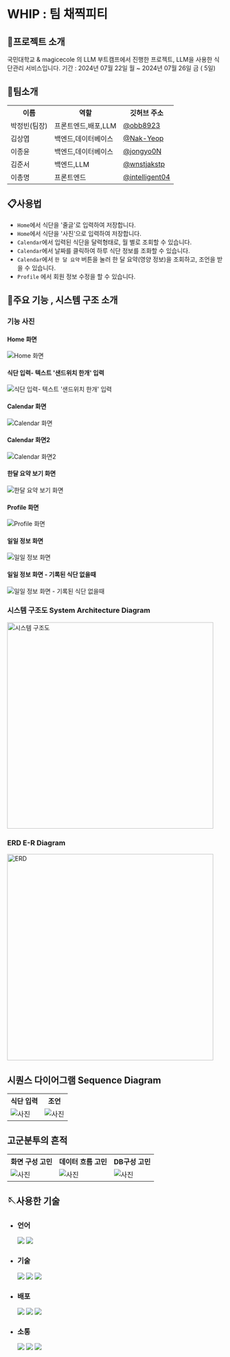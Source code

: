 # WHIP : 팀 채찍피티
## 👋프로젝트 소개
국민대학교 & magicecole 의 LLM 부트캠프에서 진행한 프로젝트,
LLM을 사용한 식단관리 서비스입니다.
기간 : 2024년 07월 22일 월 ~ 2024년 07월 26일 금 ( 5일)
## 👯팀소개
<table>
  <tr>
    <th>이름</th>
    <th>역할</th>
    <th>깃허브 주소</th>
  </tr>
  <tr>
    <td>박정빈(팀장)</td>
    <td>프론트엔드,배포,LLM</td>
    <td><a href="https://github.com/obb8923">@obb8923</a></td>
  </tr>
  <tr>
    <td>김상엽</td>
    <td>백엔드,데이터베이스</td>
    <td><a href="https://github.com/Nak-Yeop">@Nak-Yeop</a></td>
  </tr>
  <tr>
    <td>이종윤</td>
    <td>백엔드,데이터베이스</td>
    <td><a href="https://github.com/jongyo0N">@jongyo0N</a></td>
  </tr>
  <tr>
    <td>김준서</td>
    <td>백엔드,LLM</td>
    <td><a href="https://github.com/wnstjakstp">@wnstjakstp</a></td>
  </tr>
  <tr>
    <td>이총명</td>
    <td>프론트엔드</td>
    <td><a href="https://github.com/intelligent04">@intelligent04</a></td>
  </tr>
</table>

## 📋사용법 
+ `Home`에서 식단을 '줄글'로 입력하여 저장합니다.
+ `Home`에서 식단을 '사진'으로 입력하여 저장합니다.
+ `Calendar`에서 입력된 식단을 달력형태로, 월 별로 조회할 수 있습니다.
+ `Calendar`에서 날짜를 클릭하여 하루 식단 정보를 조화할 수 있습니다.
+ `Calendar`에서 `한 달 요약` 버튼을 눌러 한 달 요약(영양 정보)을 조회하고, 조언을 받을 수 있습니다.
+ `Profile` 에서 회원 정보 수정을 할 수 있습니다. 

## 📢주요 기능 , 시스템 구조 소개
### 기능 사진
#### Home 화면
![Home 화면](https://github.com/user-attachments/assets/999c3628-60b6-4e4a-b34d-f29c7aeaa27c)
#### 식단 입력- 텍스트 '샌드위치 한개' 입력
![식단 입력- 텍스트 '샌드위치 한개' 입력](https://github.com/user-attachments/assets/86d5cf2f-0151-4773-be8d-1278dfb08e8d)
#### Calendar 화면
![Calendar 화면](https://github.com/user-attachments/assets/40802cc5-8ab5-4cf5-9bee-075b454264ed)
#### Calendar 화면2
![Calendar 화면2](https://github.com/user-attachments/assets/3532f071-3376-4856-9c60-9a597b2ea5a6)
#### 한달 요약 보기 화면
![한달 요약 보기 화면](https://github.com/user-attachments/assets/983264b3-8d0a-435b-96e7-665d25fa4b1a)
#### Profile 화면
![Profile 화면](https://github.com/user-attachments/assets/77f84592-5acd-478a-945f-f4d6be0b8b34)
#### 일일 정보 화면
![일일 정보 화면](https://github.com/user-attachments/assets/570dadfe-5f37-40fd-b4c6-4d23b1743514)
#### 일일 정보 화면 - 기록된 식단 없을때
![일일 정보 화면 - 기록된 식단 없을때](https://github.com/user-attachments/assets/ab467104-e6ae-416d-b5ba-92b1273e99aa)


### 시스템 구조도 System Architecture Diagram
<img src="https://github.com/user-attachments/assets/199a78d7-f47b-43b0-a1bb-4e86b9d731c5" alt="시스템 구조도" width="480">

### ERD E-R Diagram
<img src="https://github.com/user-attachments/assets/41e0eca3-f3dc-4a65-b6fe-8feb65c37938" alt="ERD" width="480">

## 시퀀스 다이어그램 Sequence Diagram 
<table>
  <tr>
    <th>식단 입력</th>
    <th>조언</th>
  </tr>
  <tr>
     <td><img src="https://github.com/user-attachments/assets/e300f0d9-febc-40af-8e04-cb3441829cd6" alt="사진"/>
</td>
    <td>
      <img src="https://github.com/user-attachments/assets/1d1d88b4-15c7-40be-8f90-e278a66744ae" alt="사진"/>
</td>
  </tr>
</table>

## 고군분투의 흔적
<table>
  <tr>
    <th>화면 구성 고민</th>
    <th>데이터 흐름 고민</th>
    <th>DB구성 고민</th>
  </tr>
  <tr>
     <td><img src="https://github.com/user-attachments/assets/7a368325-10dd-4a3f-a89b-f27a9f547f76" alt="사진"/>
</td>
    <td>
      <img src="https://github.com/user-attachments/assets/bee368c8-5c3d-486f-841e-90f8e1eb313d" alt="사진"/>
</td>
    <td><img src="https://github.com/user-attachments/assets/cc446f23-dd31-493a-8c17-d5f87d3d39c7" alt="사진"/>
</td>
  </tr>
</table>

## 🪡사용한 기술

* ### 언어
    <img src="https://img.shields.io/badge/javascript-F7DF1E?style=for-the-badge&logo=javascript&logoColor=black">
  <img src="https://img.shields.io/badge/python-3776AB?style=for-the-badge&logo=python&logoColor=white">

* ### 기술
  <img src="https://img.shields.io/badge/react-61DAFB?style=for-the-badge&logo=react&logoColor=black">
   <img src="https://img.shields.io/badge/flask-000000?style=for-the-badge&logo=flask&logoColor=white">
  <img src="https://img.shields.io/badge/mySQL-4479A1?style=for-the-badge&logo=mySQL&logoColor=white">
* ### 배포
   <img src="https://img.shields.io/badge/vercel-000000?style=for-the-badge&logo=vercel&logoColor=white">
    <img src="https://img.shields.io/badge/Amazon EC2-ff9900?style=for-the-badge&logo=Amazon EC2&logoColor=white">
       <img src="https://img.shields.io/badge/Amazon RDS-527FFF?style=for-the-badge&logo=Amazon RDS&logoColor=white">
* ### 소통
  <img src="https://img.shields.io/badge/github-181717?style=for-the-badge&logo=github&logoColor=white">
  <img src="https://img.shields.io/badge/git-F05032?style=for-the-badge&logo=git&logoColor=white">
   <img src="https://img.shields.io/badge/KakaoTalk-FFCD00?style=for-the-badge&logo=KakaoTalk&logoColor=black">
